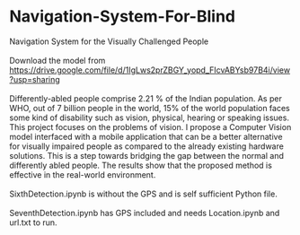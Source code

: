 # Navigation-System-For-Blind
Navigation System for the Visually Challenged People</br>
</br>
Download the model from https://drive.google.com/file/d/1IgLws2prZBGY_yopd_FIcvABYsb97B4i/view?usp=sharing</br>
</br>
Differently-abled people comprise 2.21 % of the Indian population.
As per WHO, out of 7 billion people in the world, 15% of the world population faces
some kind of disability such as vision, physical, hearing or speaking issues. This project
focuses on the problems of vision. I propose a Computer Vision model interfaced with a mobile
application that can be a better alternative for visually impaired people as compared to
the already existing hardware solutions. This is a step
towards bridging the gap between the normal and differently abled people. The results
show that the proposed method is effective in the real-world environment.</br>
</br>
SixthDetection.ipynb is without the GPS and is self sufficient Python file.</br>
</br>
SeventhDetection.ipynb has GPS included and needs Location.ipynb and url.txt to run.

